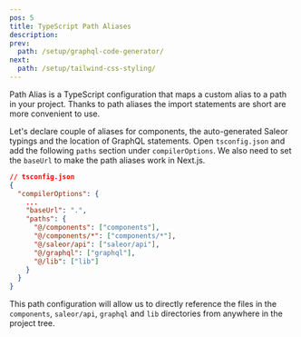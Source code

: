 ```yaml
---
pos: 5
title: TypeScript Path Aliases 
description:
prev:
  path: /setup/graphql-code-generator/
next:
  path: /setup/tailwind-css-styling/
---
```


Path Alias is a TypeScript configuration that maps a custom alias to a path in your project. Thanks to path aliases the import statements are short are more convenient to use. 

Let's declare couple of aliases for components, the auto-generated Saleor typings and the location of GraphQL statements. Open `tsconfig.json` and add the following `paths` section under `compilerOptions`. We also need to set the `baseUrl` to make the path aliases work in Next.js.

```json
// tsconfig.json
{
  "compilerOptions": {
    ...
    "baseUrl": ".",
    "paths": {
      "@/components": ["components"],
      "@/components/*": ["components/*"],
      "@/saleor/api": ["saleor/api"],
      "@/graphql": ["graphql"],
      "@/lib": ["lib"]
    }
  }
}
```

This path configuration will allow us to directly reference the files in the `components`, `saleor/api`, `graphql` and `lib` directories from anywhere in the project tree.